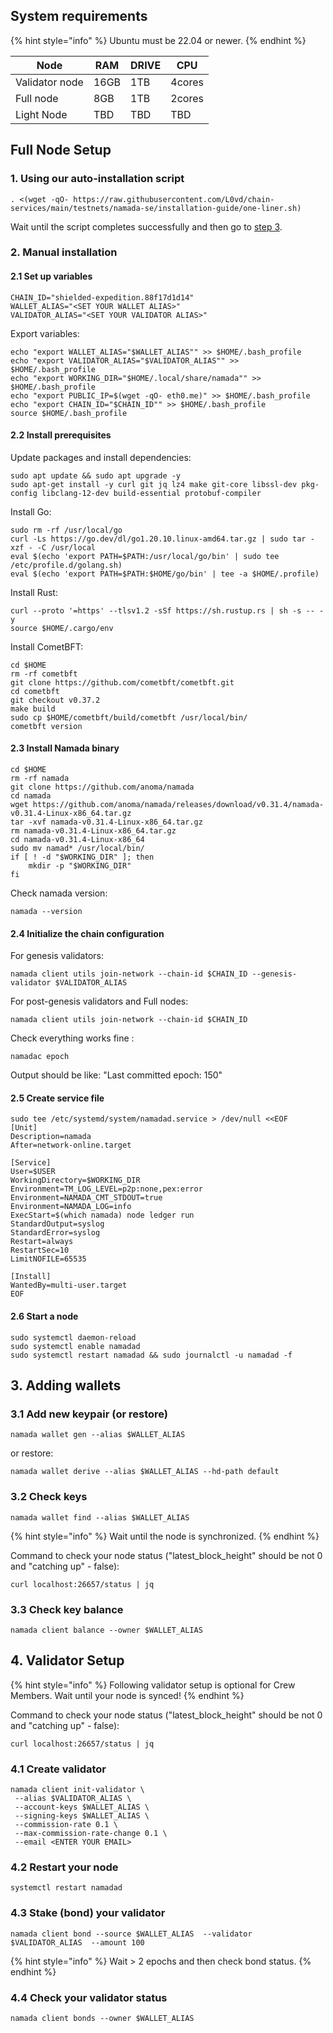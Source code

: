 
## System requirements

{% hint style="info" %} Ubuntu must be 22.04 or newer. {% endhint %}

| Node | RAM | DRIVE | CPU |
| ------ | ------ | ------ | ------ |
| Validator node | 16GB | 1TB | 4cores |
| Full node | 8GB | 1TB | 2cores |
| Light Node | TBD | TBD | TBD |


## Full Node Setup

### 1. Using our auto-installation script

```
. <(wget -qO- https://raw.githubusercontent.com/L0vd/chain-services/main/testnets/namada-se/installation-guide/one-liner.sh)
```

Wait until the script completes successfully and then go to [step 3](/testnets/namada-se/installation-guide/README.md#3-adding-wallets).

### 2. Manual installation

#### 2.1 Set up variables

```
CHAIN_ID="shielded-expedition.88f17d1d14"
WALLET_ALIAS="<SET YOUR WALLET ALIAS>"
VALIDATOR_ALIAS="<SET YOUR VALIDATOR ALIAS>"
```

Export variables:
```
echo "export WALLET_ALIAS="$WALLET_ALIAS"" >> $HOME/.bash_profile
echo "export VALIDATOR_ALIAS="$VALIDATOR_ALIAS"" >> $HOME/.bash_profile
echo "export WORKING_DIR="$HOME/.local/share/namada"" >> $HOME/.bash_profile
echo "export PUBLIC_IP=$(wget -qO- eth0.me)" >> $HOME/.bash_profile
echo "export CHAIN_ID="$CHAIN_ID"" >> $HOME/.bash_profile
source $HOME/.bash_profile
```

#### 2.2 Install prerequisites


Update packages and install dependencies:

```
sudo apt update && sudo apt upgrade -y
sudo apt-get install -y curl git jq lz4 make git-core libssl-dev pkg-config libclang-12-dev build-essential protobuf-compiler
```

Install Go:

```
sudo rm -rf /usr/local/go
curl -Ls https://go.dev/dl/go1.20.10.linux-amd64.tar.gz | sudo tar -xzf - -C /usr/local
eval $(echo 'export PATH=$PATH:/usr/local/go/bin' | sudo tee /etc/profile.d/golang.sh)
eval $(echo 'export PATH=$PATH:$HOME/go/bin' | tee -a $HOME/.profile)

```

Install Rust:

```
curl --proto '=https' --tlsv1.2 -sSf https://sh.rustup.rs | sh -s -- -y
source $HOME/.cargo/env
```

Install CometBFT:

```
cd $HOME
rm -rf cometbft
git clone https://github.com/cometbft/cometbft.git
cd cometbft
git checkout v0.37.2
make build
sudo cp $HOME/cometbft/build/cometbft /usr/local/bin/
cometbft version
```

#### 2.3 Install Namada binary

```
cd $HOME
rm -rf namada
git clone https://github.com/anoma/namada
cd namada
wget https://github.com/anoma/namada/releases/download/v0.31.4/namada-v0.31.4-Linux-x86_64.tar.gz
tar -xvf namada-v0.31.4-Linux-x86_64.tar.gz
rm namada-v0.31.4-Linux-x86_64.tar.gz
cd namada-v0.31.4-Linux-x86_64
sudo mv namad* /usr/local/bin/
if [ ! -d "$WORKING_DIR" ]; then
    mkdir -p "$WORKING_DIR"
fi
```

Check namada version:

```
namada --version
```

#### 2.4 Initialize the chain configuration 

For genesis validators:
```
namada client utils join-network --chain-id $CHAIN_ID --genesis-validator $VALIDATOR_ALIAS
```

For post-genesis validators and Full nodes:
```
namada client utils join-network --chain-id $CHAIN_ID
```

Check everything works fine :

```
namadac epoch
```

Output should be like: "Last committed epoch: 150"

#### 2.5 Create service file
```
sudo tee /etc/systemd/system/namadad.service > /dev/null <<EOF
[Unit]
Description=namada
After=network-online.target

[Service]
User=$USER
WorkingDirectory=$WORKING_DIR
Environment=TM_LOG_LEVEL=p2p:none,pex:error
Environment=NAMADA_CMT_STDOUT=true
Environment=NAMADA_LOG=info
ExecStart=$(which namada) node ledger run
StandardOutput=syslog
StandardError=syslog
Restart=always
RestartSec=10
LimitNOFILE=65535

[Install]
WantedBy=multi-user.target
EOF
```

#### 2.6 Start a node
```
sudo systemctl daemon-reload
sudo systemctl enable namadad
sudo systemctl restart namadad && sudo journalctl -u namadad -f
```

## 3. Adding wallets

### 3.1 Add new keypair (or restore)

```
namada wallet gen --alias $WALLET_ALIAS
```

or restore:

```
namada wallet derive --alias $WALLET_ALIAS --hd-path default
```

### 3.2 Check keys

```
namada wallet find --alias $WALLET_ALIAS
```

{% hint style="info" %} Wait until the node is synchronized. {% endhint %}

Command to check your node status ("latest_block_height" should be not 0 and "catching up" - false):
```
curl localhost:26657/status | jq 
```

### 3.3 Check key balance

```
namada client balance --owner $WALLET_ALIAS
```

## 4. Validator Setup

{% hint style="info" %} Following validator setup is optional for Crew Members. Wait until your node is synced! {% endhint %}

Command to check your node status ("latest_block_height" should be not 0 and "catching up" - false):
```
curl localhost:26657/status | jq 
```

### 4.1 Create validator
```
namada client init-validator \
 --alias $VALIDATOR_ALIAS \
 --account-keys $WALLET_ALIAS \
 --signing-keys $WALLET_ALIAS \
 --commission-rate 0.1 \
 --max-commission-rate-change 0.1 \
 --email <ENTER YOUR EMAIL>
```

### 4.2 Restart your node

```
systemctl restart namadad
```
### 4.3 Stake (bond) your validator

```
namada client bond --source $WALLET_ALIAS  --validator $VALIDATOR_ALIAS  --amount 100
```

{% hint style="info" %} Wait > 2 epochs and then check bond status. {% endhint %}

### 4.4 Check your validator status

```
namada client bonds --owner $WALLET_ALIAS
```
